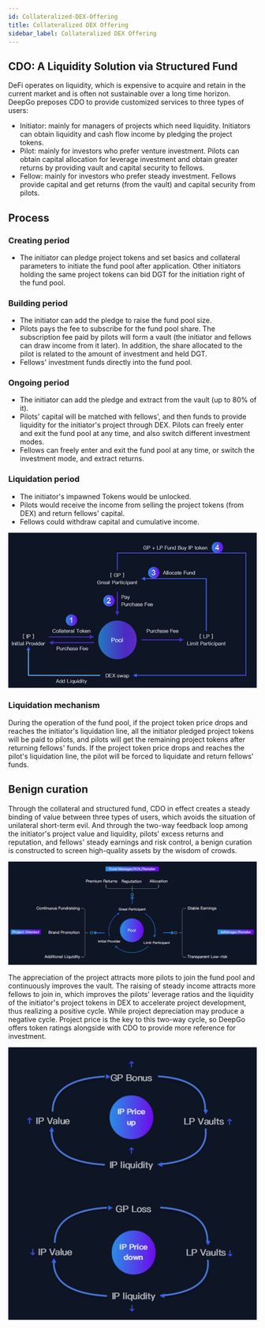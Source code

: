 ```yaml
---
id: Collateralized-DEX-Offering
title: Collateralized DEX Offering
sidebar_label: Collateralized DEX Offering
---
```


## CDO: A Liquidity Solution via Structured Fund
DeFi operates on liquidity, which is expensive to acquire and retain in the current market and is often not sustainable over a long time horizon. DeepGo preposes CDO to provide customized services to three types of users:

- Initiator: mainly for managers of projects which need liquidity. Initiators can obtain liquidity and cash flow income by pledging the project tokens.
- Pilot: mainly for investors who prefer venture investment. Pilots can obtain capital allocation for leverage investment and obtain greater returns by providing vault and capital security to fellows.
- Fellow: mainly for investors who prefer steady investment. Fellows provide capital and get returns (from the vault) and capital security from pilots.
## Process
### Creating period

- The initiator can pledge project tokens and set basics and collateral parameters to initiate the fund pool after application. Other initiators holding the same project tokens can bid DGT for the initiation right of the fund pool.
### Building period

- The initiator can add the pledge to raise the fund pool size.
- Pilots pays the fee to subscribe for the fund pool share. The subscription fee paid by pilots will form a vault (the initiator and fellows can draw income from it later). In addition, the share allocated to the pilot is related to the amount of investment and held DGT.
- Fellows' investment funds directly into the fund pool.
### Ongoing period

- The initiator can add the pledge and extract from the vault (up to 80% of it).
- Pilots' capital will be matched with fellows', and then funds to provide liquidity for the initiator's project through DEX. Pilots can freely enter and exit the fund pool at any time, and also switch different investment modes.
- Fellows can freely enter and exit the fund pool at any time, or switch the investment mode, and extract returns.
### Liquidation period

- The initiator's impawned Tokens would be unlocked.
- Pilots would receive the income from selling the project tokens (from DEX) and return fellows' capital.
- Fellows could withdraw capital and cumulative income.

![image.png](/img/CDO_EN.png)
### Liquidation mechanism
During the operation of the fund pool, if the project token price drops and reaches the initiator's liquidation line, all the initiator pledged project tokens will be paid to pilots, and pilots will get the remaining project tokens after returning fellows' funds. If the project token price drops and reaches the pilot's liquidation line, the pilot will be forced to liquidate and return fellows' funds.
## Benign curation
Through the collateral and structured fund, CDO in effect creates a steady binding of value between three types of users, which avoids the situation of unilateral short-term evil. And through the two-way feedback loop among the initiator's project value and liquidity, pilots' excess returns and reputation, and fellows' steady earnings and risk control, a benign curation is constructed to screen high-quality assets by the wisdom of crowds.

![image.png](/img/user_EN.png)

The appreciation of the project attracts more pilots to join the fund pool and continuously improves the vault. The raising of steady income attracts more fellows to join in, which improves the pilots' leverage ratios and the liquidity of the initiator's project tokens in DEX to accelerate project development, thus realizing a positive cycle. While project depreciation may produce a negative cycle. Project price is the key to this two-way cycle, so DeepGo offers token ratings alongside with CDO to provide more reference for investment.

![image.png](/img/circle_EN.png)


